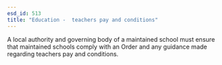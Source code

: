 ```yaml
---
esd_id: 513
title: "Education -  teachers pay and conditions"
---
```


A local authority and governing body of a maintained school must ensure that maintained schools comply with an Order and any guidance made regarding teachers pay and conditions. 


